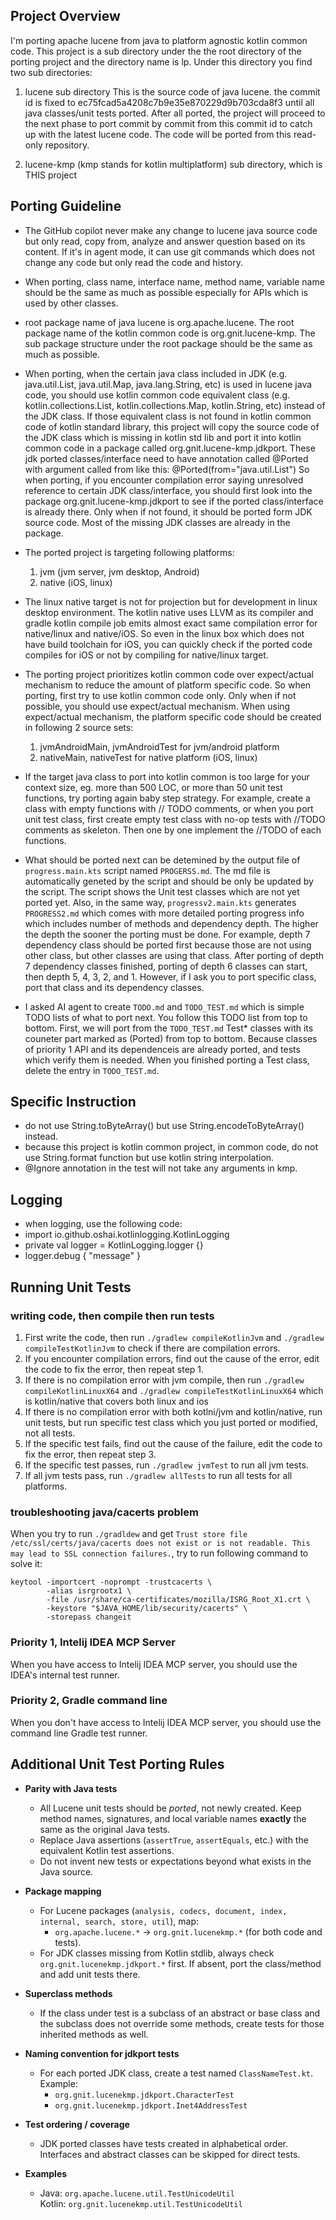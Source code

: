 ## Project Overview
I'm porting apache lucene from java to platform agnostic kotlin common code.
This project is a sub directory under the the root directory of the porting project and the directory name is lp.
Under this directory you find two sub directories:

1. lucene sub directory
   This is the source code of java lucene. the commit id is fixed to ec75fcad5a4208c7b9e35e870229d9b703cda8f3 until all java classes/unit tests ported. After all ported, the project will proceed to the next phase to port commit by commit from this commit id to catch up with the latest lucene code. The code will be ported from this read-only repository.

2. lucene-kmp (kmp stands for kotlin multiplatform) sub directory, which is THIS project

## Porting Guideline

- The GitHub copilot never make any change to lucene java source code but only read, copy from, analyze and answer question based on its content. If it's in agent mode, it can use git commands which does not change any code but only read the code and history.

- When porting, class name, interface name, method name, variable name should be the same as much as possible especially for APIs which is used by other classes.

- root package name of java lucene is org.apache.lucene. The root package name of the kotlin common code is org.gnit.lucene-kmp. The sub package structure under the root package should be the same as much as possible.

- When porting, when the certain java class included in JDK (e.g. java.util.List, java.util.Map, java.lang.String, etc) is used in lucene java code, you should use kotlin common code equivalent class (e.g. kotlin.collections.List, kotlin.collections.Map, kotlin.String, etc) instead of the JDK class. If those equivalent class is not found in kotlin common code of kotlin standard library, this project will copy the source code of the JDK class which is missing in kotlin std lib and port it into kotlin common code in a package called org.gnit.lucene-kmp.jdkport. These jdk ported classes/interface need to have annotation called @Ported with argument called from like this: @Ported(from="java.util.List") So when porting, if you encounter compilation error saying unresolved reference to certain JDK class/interface, you should first look into the package org.gnit.lucene-kmp.jdkport to see if the ported class/interface is already there. Only when if not found, it should be ported form JDK source code. Most of the missing JDK classes are already in the package.

- The ported project is targeting following platforms:
    1. jvm (jvm server, jvm desktop, Android)
    2. native (iOS, linux)

- The linux native target is not for projection but for development in linux desktop environment. The kotlin native uses LLVM as its compiler and gradle kotlin compile job emits almost exact same compilation error for native/linux and native/iOS. So even in the linux box which does not have build toolchain for iOS, you can quickly check if the ported code compiles for iOS or not by compiling for native/linux target.

- The porting project prioritizes kotlin common code over expect/actual mechanism to reduce the amount of platform specific code. So when porting, first try to use kotlin common code only. Only when if not possible, you should use expect/actual mechanism. When using expect/actual mechanism, the platform specific code should be created in following 2 source sets:
    1. jvmAndroidMain, jvmAndroidTest for jvm/android platform
    2. nativeMain, nativeTest for native platform (iOS, linux)

- If the target java class to port into kotlin common is too large for your context size, eg. more than 500 LOC, or more than 50 unit test functions, try porting again baby step strategy. For example, create a class with empty functions with // TODO comments, or when you port unit test class, first create empty test class with no-op tests with //TODO comments as skeleton. Then one by one implement the //TODO of each functions.

- What should be ported next can be detemined by the output file of `progress.main.kts` script named `PROGERSS.md`. The md file is automatically geneted by the script and should be only be updated by the script. The script shows the Unit test classes which are not yet ported yet. Also, in the same way, `progressv2.main.kts` generates `PROGRESS2.md` which comes with more detailed porting progress info which includes number of methods and dependency depth. The higher the depth the sooner the porting must be done. For example, depth 7 dependency class should be ported first because those are not using other class, but other classes are using that class. After porting of depth 7 dependency classes finished, porting of depth 6 classes can start, then depth 5, 4, 3, 2, and 1. However, if I ask you to port specific class, port that class and its dependency classes.

- I asked AI agent to create `TODO.md` and `TODO_TEST.md` which is simple TODO lists of what to port next. You follow this TODO list from top to bottom. First, we will port from the `TODO_TEST.md` Test* classes with its couneter part marked as (Ported) from top to bottom. Because classes of priority 1 API and its dependenceis are already ported, and tests which verify them is needed. When you finished porting a Test class, delete the entry in `TODO_TEST.md`.

## Specific Instruction
* do not use String.toByteArray() but use String.encodeToByteArray() instead.
* because this project is kotlin common project, in common code, do not use String.format function but use kotlin string interpolation.
* @Ignore annotation in the test will not take any arguments in kmp.

## Logging
* when logging, use the following code:
* import io.github.oshai.kotlinlogging.KotlinLogging
* private val logger = KotlinLogging.logger {}
* logger.debug { "message" }

## Running Unit Tests

### writing code, then compile then run tests
1. First write the code, then run `./gradlew compileKotlinJvm` and `./gradlew compileTestKotlinJvm` to check if there are compilation errors.
2. If you encounter compilation errors, find out the cause of the error, edit the code to fix the error, then repeat step 1.
3. If there is no compilation error with jvm compile, then run `./gradlew compileKotlinLinuxX64` and `./gradlew compileTestKotlinLinuxX64` which is kotlin/native that covers both linux and ios
4. If there is no compilation error with both kotlni/jvm and kotlin/native, run unit tests, but run specific test class which you just ported or modified, not all tests. 
5. If the specific test fails, find out the cause of the failure, edit the code to fix the error, then repeat step 3.
6. If the specific test passes, run `./gradlew jvmTest` to run all jvm tests.
7. If all jvm tests pass, run `./gradlew allTests` to run all tests for all platforms.

### troubleshooting java/cacerts problem
When you try to run `./gradldew` and get `Trust store file /etc/ssl/certs/java/cacerts does not exist or is not readable. This may lead to SSL connection failures.`, try to run following command to solve it:

```
keytool -importcert -noprompt -trustcacerts \
        -alias isrgrootx1 \
        -file /usr/share/ca-certificates/mozilla/ISRG_Root_X1.crt \
        -keystore "$JAVA_HOME/lib/security/cacerts" \
        -storepass changeit
```

### Priority 1, Intelij IDEA MCP Server
When you have access to Intelij IDEA MCP server, you should use the IDEA's internal test runner.

### Priority 2, Gradle command line
When you don't have access to Intelij IDEA MCP server, you should use the command line Gradle test runner.

## Additional Unit Test Porting Rules

- **Parity with Java tests**
    - All Lucene unit tests should be *ported*, not newly created. Keep method names, signatures, and local variable names **exactly** the same as the original Java tests.
    - Replace Java assertions (`assertTrue`, `assertEquals`, etc.) with the equivalent Kotlin test assertions.
    - Do not invent new tests or expectations beyond what exists in the Java source.

- **Package mapping**
    - For Lucene packages (`analysis, codecs, document, index, internal, search, store, util`), map:
        - `org.apache.lucene.*` → `org.gnit.lucenekmp.*` (for both code and tests).
    - For JDK classes missing from Kotlin stdlib, always check `org.gnit.lucenekmp.jdkport.*` first. If absent, port the class/method and add unit tests there.

- **Superclass methods**
    - If the class under test is a subclass of an abstract or base class and the subclass does not override some methods, create tests for those inherited methods as well.

- **Naming convention for jdkport tests**
    - For each ported JDK class, create a test named `ClassNameTest.kt`. Example:
        - `org.gnit.lucenekmp.jdkport.CharacterTest`
        - `org.gnit.lucenekmp.jdkport.Inet4AddressTest`

- **Test ordering / coverage**
    - JDK ported classes have tests created in alphabetical order. Interfaces and abstract classes can be skipped for direct tests.

- **Examples**
    - Java: `org.apache.lucene.util.TestUnicodeUtil`  
      Kotlin: `org.gnit.lucenekmp.util.TestUnicodeUtil`
